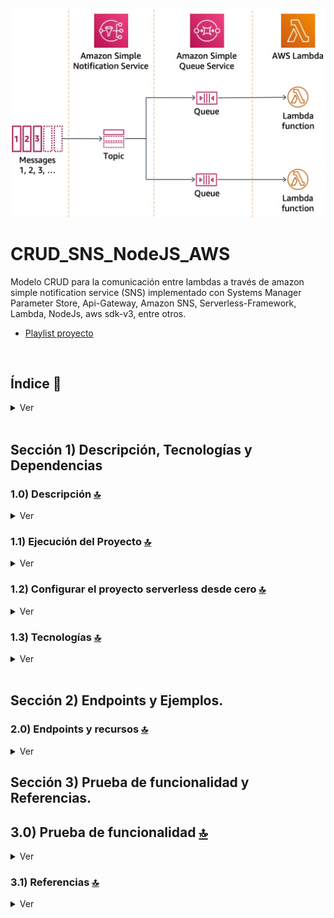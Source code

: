 ![Index app](./doc/assets/sns-example.png)
# CRUD_SNS_NodeJS_AWS
Modelo CRUD para la comunicación entre lambdas a través de amazon simple notification service (SNS) implementado con Systems Manager Parameter Store, Api-Gateway, Amazon SNS, Serverless-Framework, Lambda, NodeJs, aws sdk-v3, entre otros.

* [Playlist proyecto](https://www.youtube.com/watch?v=sGK_4FQBdP8&list=PLCl11UFjHurCkJNddrHBJ_TUfMlrHuWyb)


<br>

## Índice 📜

<details>
 <summary> Ver </summary>
 
 <br>
 
### Sección 1) Descripción, Tecnologías y Referencias

 - [1.0) Descripción del Proyecto.](#10-descripción-)
 - [1.1) Ejecución del Proyecto.](#11-ejecución-del-proyecto-)
 - [1.2) Configurar el proyecto serverless desde cero](#12-configurar-el-proyecto-serverless-desde-cero-)
 - [1.3) Tecnologías.](#13-tecnologías-)

### Sección 2) Endpoints y Recursos
 
 - [2.0) EndPoints y recursos.](#20-endpoints-y-recursos-)

### Sección 3) Prueba de funcionalidad y Referencias
 
 - [3.0) Prueba de funcionalidad.](#30-prueba-de-funcionalidad-)
 - [3.1) Referencias.](#31-referencias-)

<br>

</details>


<br>

## Sección 1) Descripción, Tecnologías y Dependencias 


### 1.0) Descripción [🔝](#índice-) 

<details>
  <summary>Ver</summary>
 
 <br>

### 1.0.0) Descripción General

Este proyecto implementa un sistema CRUD completo para Amazon Simple Notification Service (SNS) utilizando Node.js y el Serverless Framework. El sistema permite la gestión completa de tópicos SNS, incluyendo su creación, listado, publicación de mensajes y gestión de suscripciones.

Características principales:
- Implementación de arquitectura serverless utilizando AWS Lambda
- Integración con Amazon SNS para mensajería pub/sub
- API RESTful protegida con API Key
- Gestión de configuración mediante SSM Parameter Store
- Soporte para desarrollo local con serverless-offline
- Manejo de eventos SNS y HTTP
- Implementación de patrones de diseño para mensajería asíncrona
- **Sistema de Webhooks**: Endpoints para recibir notificaciones SNS en modo offline
- **Persistencia de Datos**: Almacenamiento en archivos JSON para tópicos, suscripciones y notificaciones
- **Endpoints de Debug**: Herramientas para troubleshooting y monitoreo del estado del sistema
  - `/debug-topics`: Estado completo de tópicos con estadísticas de archivos
  - `/debug-subscriptions`: Estado completo de suscripciones con agrupación por tópico
  - `/list-notifications`: Notificaciones recibidas con filtrado y agrupación
- **Gestión de Tópicos**: Endpoints para crear y listar tópicos
  - `/create-manual-topic`: Crear nuevos tópicos SNS
  - `/list-topics`: Listar todos los tópicos disponibles
  - `/debug-topics`: Debug completo del estado de tópicos
- **Gestión de Suscripciones**: Endpoints para suscribirse y listar suscripciones
  - `/subscribe-topic`: Suscribirse a un tópico específico
  - `/list-all-subscriptions`: Todas las suscripciones con filtrado y estadísticas
  - `/list-subscription-topic/{topicName}`: Suscripciones de un tópico específico
- **Publicación de Mensajes**: Endpoints para publicar mensajes
  - `/publish-topic`: Publicar mensajes en un tópico específico
- **Webhooks y Notificaciones**: Endpoints para recibir y listar notificaciones
  - `/webhook/{topicName}`: Recibir notificaciones SNS (modo offline)
- **Validaciones Mejoradas**: Verificación de existencia de tópicos y validación de parámetros
- **Simulación Realista**: Comportamiento más cercano al SNS real con persistencia entre reinicios
- **Manejo de Errores Mejorado**: Mensajes más descriptivos y listado de recursos disponibles



<br>

### 1.0.1) Descripción Arquitectura y Funcionamiento

#### Arquitectura del Sistema

El sistema está compuesto por los siguientes componentes principales:

1. **API Gateway**
   - Punto de entrada para todas las peticiones HTTP
   - Implementa autenticación mediante API Key
   - Enruta las peticiones a las funciones Lambda correspondientes

2. **Funciones Lambda**
   - **Gestión de Tópicos**
     - `createManualTopic`: Crea nuevos tópicos SNS
     - `listTopics`: Lista todos los tópicos disponibles
     - `debugTopics`: Debug completo del estado de tópicos (modo offline)
   - **Publicación**
     - `publishTopic`: Publica mensajes en tópicos específicos
   - **Suscripciones**
     - `subscribeTopic`: Gestiona suscripciones a tópicos
     - `listSubscriptionTopic`: Lista suscripciones por tópico
     - `debugSubscriptions`: Debug completo del estado de suscripciones (modo offline)
   - **Webhooks y Notificaciones**
     - `webhookReceiver`: Recibe notificaciones SNS (modo offline)
     - `listNotifications`: Lista notificaciones recibidas con filtrado

3. **Amazon SNS**
   - Servicio de mensajería pub/sub
   - Gestiona tópicos y suscripciones
   - Distribuye mensajes a los suscriptores

4. **SSM Parameter Store**
   - Almacena configuración sensible
   - Gestiona variables de entorno
   - Configuración de endpoints y credenciales

<br>

<br>

#### Flujo de Datos e Implementación

![Flujo de Implementación SNS](./doc/assets/sns-flow.png)

#### Pasos del Flujo
1. **Crear Tópico** → Obtener TopicArn
2. **Listar Tópicos** → Verificar creación
3. **Debug de Tópicos** → Verificar estado completo (opcional)
4. **Suscribirse** → Obtener SubscriptionArn
5. **Debug de Suscripciones** → Verificar estado completo (opcional)
6. **Publicar Mensaje** → Enviar mensaje al tópico
7. **Recibir Notificación** → Webhook procesa la notificación
8. **Listar Notificaciones** → Verificar notificaciones recibidas
9. **Listar Suscripciones** → Verificar suscripciones

#### Configuración Local

El proyecto incluye configuración para desarrollo local:
- Serverless Offline para simular AWS Lambda
- SNS Offline para simular Amazon SNS
- SSM Offline para simular Parameter Store
- Puertos configurables para cada servicio

#### Sistema de Debugging y Monitoreo

El proyecto incluye endpoints especializados para debugging en modo offline:
- **Debug de Tópicos**: `/debug-topics` - Estado completo de tópicos con estadísticas
- **Debug de Suscripciones**: `/debug-subscriptions` - Estado completo de suscripciones con agrupación
- **Persistencia de Datos**: Archivos JSON para mantener estado entre reinicios
- **Webhooks Automáticos**: Endpoints para recibir notificaciones SNS simuladas

#### Seguridad

- Autenticación mediante API Key
- Variables de entorno gestionadas por SSM
- Credenciales AWS configuradas de forma segura
- Endpoints protegidos en API Gateway

#### Desarrollo y Despliegue

- Framework: Serverless v3
- Runtime: Node.js 18.x
- Región: us-east-1
- Memoria Lambda: 512MB
- Timeout: 10 segundos

#### Herramientas de Desarrollo

- **Endpoints de Debug**: Disponibles solo en modo offline para troubleshooting
- **Persistencia Local**: Archivos JSON en `.serverless/` para mantener estado
- **Simulación Realista**: Comportamiento similar al SNS real
- **Validaciones Mejoradas**: Verificación de existencia de recursos
- **Manejo de Errores**: Mensajes descriptivos y debugging facilitado

<br>

</details>


### 1.1) Ejecución del Proyecto [🔝](#índice-)

<details>
  <summary>Ver</summary>

* Creamos un entorno de trabajo a través de algún ide, podemos o no crear una carpeta raíz para el proyecto, nos posicionamos sobre la misma
```git
cd 'projectRootName'
```
* Una vez creado un entorno de trabajo a través de algún ide, clonamos el proyecto
```git
git clone https://github.com/andresWeitzel/SNS_NodeJS_AWS
```
* Nos posicionamos sobre el proyecto
```git
cd 'projectName'
```
* Instalamos la versión LTS de [Nodejs(v18)](https://nodejs.org/en/download)
* Instalamos el Serverless Framework globalmente si aún no lo hemos hecho. Recomiendo la version tres ya que es gratuita y no nos pide credenciales. Se puede usar la última version (cuatro) sin problemas, aunque es de pago.
```git
npm install -g serverless@3
```
* Verificamos la versión de Serverless instalada
```git
sls -v
```
* Instalamos todos los paquetes necesarios
```git
npm i
```
* Las variables ssm utilizadas en el proyecto se mantienen para simplificar el proceso de configuración del mismo. Es recomendado agregar el archivo correspondiente (serverless_ssm.yml) al .gitignore.
* El siguiente script configurado en el package.json del proyecto es el encargado de
   * Levantar serverless-offline (serverless-offline)
 ```git
  "scripts": {
    "serverless-offline": "sls offline start",
    "start": "npm run serverless-offline"
  },
```
* Ejecutamos la app desde terminal.
```git
npm start
```
* Si se presenta algún mensaje indicando qué el puerto 4567 ya está en uso, podemos terminar todos los procesos dependientes y volver a ejecutar la app
```git
npx kill-port 4567
npm start
```
 
 
<br>

</details>

### 1.2) Configurar el proyecto serverless desde cero [🔝](#índice-)

<details>
  <summary>Ver</summary>
 
 <br>
 
* Creamos un entorno de trabajo a través de algún ide, podemos o no crear una carpeta raíz para el proyecto, nos posicionamos sobre la misma
```git
cd 'projectRootName'
```
* Una vez creado un entorno de trabajo a través de algún ide, clonamos el proyecto
```git
git clone https://github.com/andresWeitzel/SNS_NodeJS_AWS
```
* Nos posicionamos sobre el proyecto
```git
cd 'projectName'
```
* Instalamos la última versión LTS de [Nodejs(v18)](https://nodejs.org/en/download)
* Instalamos Serverless Framework de forma global si es que aún no lo hemos realizado
```git
npm install -g serverless
```
* Verificamos la versión de Serverless instalada
```git
sls -v
```
* Inicializamos un template de serverles
```git
serverless create --template aws-nodejs
```
* Inicializamos un proyecto npm
```git
npm init -y
```
* Instalamos serverless offline
```git
npm i serverless-offline --save-dev
```
* Agregamos el plugin al .yml
```git
plugins:
  - serverless-offline
```
* Instalamos serverless ssm
```git
npm i serverless-offline-ssm --save-dev
```
* Agregamos el plugin al .yml
```git
plugins:
  - serverless-offline-ssm
  - serverless-offline
```
* Instalamos serverless sns
```git
npm i serverless-offline-sns --save-dev
```
* Agregamos el plugin al .yml
```git
plugins:
  - serverless-offline-sns
  - serverless-offline-ssm
  - serverless-offline
```
* Instalamos serverless, este deberá ser necesario para el uso de SNS
```git
npm i serverless --save-dev
```
* Instalamos el plugin para el uso de sns (aws-sdk-v3)
```git
npm i @aws-sdk/client-sns --save-dev
```
* Para la configuración de puertos, topics, etc, (de este plugin) dirigirse a la [página de serverless, sección plugins](https://www.serverless.com/plugins/serverless-offline-sns) y para los recursos SNS [página de serverless, sección eventos sns](https://www.serverless.com/framework/docs/providers/aws/events/sns/)
* Las variables ssm utilizadas en el proyecto se mantienen para simplificar el proceso de configuración del mismo. Es recomendado agregar el archivo correspondiente (serverless_ssm.yml) al .gitignore.
* Instalamos la dependencia para la ejecución de scripts en paralelo
``` git
npm i concurrently
``` 
* El siguiente script configurado en el package.json del proyecto es el encargado de
   * Levantar serverless-offline (serverless-offline)
 ```git
  "scripts": {
    "serverless-offline": "sls offline start",
    "start": "npm run serverless-offline"
  },
```
* Ejecutamos la app desde terminal.
```git
npm start
```
* Si se presenta algún mensaje indicando qué el puerto 4567 ya está en uso, podemos terminar todos los procesos dependientes y volver a ejecutar la app
```git
npx kill-port 4567
npm start
```
* `Importante: ` Esta es una configuración inicial, se omiten pasos para simplificar la documentación. Para más información al respecto, dirigirse a la [página oficial de serverless, sección plugins](https://www.serverless.com/plugins)


</details>


### 1.3) Tecnologías [🔝](#índice-) 

<details>
  <summary>Ver</summary>
 
 <br>
 
### Tecnologías Implementadas

| **Tecnologías** | **Versión** | **Finalidad** |               
| ------------- | ------------- | ------------- |
| [SDK](https://www.serverless.com/framework/docs/guides/sdk/) | 4.3.2  | Inyección Automática de Módulos para Lambdas |
| [Serverless Framework Core v3](https://www.serverless.com//blog/serverless-framework-v3-is-live) | 3.23.0 | Core Servicios AWS |
| [Serverless Plugin](https://www.serverless.com/plugins/) | 6.2.2  | Librerías para la Definición Modular |
| [Systems Manager Parameter Store (SSM)](https://docs.aws.amazon.com/systems-manager/latest/userguide/systems-manager-parameter-store.html) | 3.0 | Manejo de Variables de Entorno |
| [Amazon Simple Queue Service (SQS)](https://docs.aws.amazon.com/AWSSimpleQueueService/latest/SQSDeveloperGuide/welcome.html) | 7.0 | Servicio de colas de mensajes distribuidos | 
| [Elastic MQ](https://github.com/softwaremill/elasticmq) | 1.3 | Interfaz compatible con SQS (msg memory) | 
| [Amazon Api Gateway](https://docs.aws.amazon.com/apigateway/latest/developerguide/welcome.html) | 2.0 | Gestor, Autenticación, Control y Procesamiento de la Api | 
| [NodeJS](https://nodejs.org/en/) | 14.18.1  | Librería JS |
| [VSC](https://code.visualstudio.com/docs) | 1.72.2  | IDE |
| [Postman](https://www.postman.com/downloads/) | 10.11  | Cliente Http |
| [CMD](https://learn.microsoft.com/en-us/windows-server/administration/windows-commands/cmd) | 10 | Símbolo del Sistema para linea de comandos | 
| [Git](https://git-scm.com/downloads) | 2.29.1  | Control de Versiones |



</br>


### Plugins Implementados.

| **Plugin** | **Descarga** |               
| -------------  | ------------- |
| serverless-offline |  https://www.serverless.com/plugins/serverless-offline |
| serverless-offline-ssm |  https://www.npmjs.com/package/serverless-offline-ssm |
| serverless-offline-sqs | https://www.npmjs.com/package/serverless-offline-sqs |


</br>

### Extensiones VSC Implementados.

| **Extensión** |              
| -------------  | 
| Prettier - Code formatter |
| YAML - Autoformatter .yml (alt+shift+f) |
| DotENV |

<br>

</details>


<br>



## Sección 2) Endpoints y Ejemplos. 


### 2.0) Endpoints y recursos [🔝](#índice-)

<details>
  <summary>Ver</summary>

<br>

### 2.0.0) Descripción de Endpoints

El proyecto implementa un CRUD completo para Amazon SNS con los siguientes endpoints:

#### **Endpoints Principales (CRUD)**

| **Endpoint** | **Método** | **Descripción** | **Autenticación** |
|-------------|------------|----------------|------------------|
| `/create-manual-topic` | POST | Crea un nuevo tópico SNS | Requiere API Key |
| `/list-topics` | GET | Lista todos los tópicos SNS disponibles | Requiere API Key |
| `/publish-topic` | POST | Publica un mensaje en un tópico específico | Requiere API Key |
| `/subscribe-topic` | POST | Suscribe un endpoint a un tópico específico | Requiere API Key |
| `/list-subscription-topic/{topicName}` | GET | Lista todas las suscripciones de un tópico específico | Requiere API Key |
| `/list-all-subscriptions` | GET | Lista todas las suscripciones de todos los tópicos | Requiere API Key |

#### **Endpoints de Webhook y Notificaciones**

| **Endpoint** | **Método** | **Descripción** | **Autenticación** |
|-------------|------------|----------------|------------------|
| `/webhook/{topicName}` | POST | Recibe notificaciones SNS (modo offline) | Público |
| `/list-notifications` | GET | Lista todas las notificaciones recibidas | Requiere API Key |

#### **Endpoints de Debugging y Monitoreo**

| **Endpoint** | **Método** | **Descripción** | **Autenticación** |
|-------------|------------|----------------|------------------|
| `/debug-topics` | GET | Debug completo del estado de tópicos | Requiere API Key |
| `/debug-subscriptions` | GET | Debug completo del estado de suscripciones | Requiere API Key |

### 2.0.1) Detalles de Implementación

#### Flujo de Implementación Mejorado
![Flujo de Implementación SNS](./doc/assets/sns-flow.png)

#### Pasos del Flujo Actualizado
1. **Crear Tópico** → Persistir en archivo JSON
2. **Listar Tópicos** → Leer desde archivo JSON
3. **Suscribirse** → Validar tópico + guardar suscripción
4. **Publicar Mensaje** → Simular envío a suscriptores
5. **Recibir Notificación** → Webhook guarda en archivo
6. **Listar Notificaciones** → Leer desde archivo JSON

#### Create Manual Topic
- **Endpoint**: POST `/create-manual-topic`
- **Descripción**: Crea un nuevo tópico SNS con persistencia
- **Handler**: `src/lambdas/topic/createManualTopic.handler`
- **Funcionalidad**:
  - Guarda tópico en archivo JSON
  - Valida nombre del tópico
  - Retorna ARN simulado

#### List Topics 
- **Endpoint**: GET `/list-topics`
- **Descripción**: Lista tópicos desde archivo JSON
- **Handler**: `src/lambdas/topic/listTopics.handler`
- **Funcionalidad**:
  - Lee desde archivo persistente
  - No incluye tópicos de ejemplo automáticamente
  - Muestra solo tópicos creados por el usuario

#### Publish Topic 
- **Endpoint**: POST `/publish-topic`
- **Descripción**: Publica mensaje con validación de tópico
- **Handler**: `src/lambdas/publish/publishTopic.handler`
- **Funcionalidad**:
  - Valida que el tópico existe
  - Simula envío a suscriptores
  - Retorna información de delivery

#### Subscribe Topic 
- **Endpoint**: POST `/subscribe-topic`
- **Descripción**: Suscribe con validación y webhook automático
- **Handler**: `src/lambdas/subscribe/subscribeTopic.handler`
- **Funcionalidad**:
  - Valida existencia del tópico
  - Usa webhook automático: `http://127.0.0.1:4000/dev/webhook/{topicName}`
  - Guarda suscripción en archivo JSON

#### List Subscription Topic
- **Endpoint**: GET `/list-subscription-topic/{topicName}`
- **Descripción**: Lista suscripciones de un tópico específico
- **Handler**: `src/lambdas/subscribe/listSubscriptionTopic.handler`
- **Características**:
  - **Path Parameter**: El nombre del tópico se especifica en la URL
  - **Validación**: Verifica que el topicName esté presente en la URL
  - **Persistencia**: Lee suscripciones desde archivo JSON
  - **Información Detallada**: Muestra datos completos de cada suscripción
  - **Conteo**: Proporciona el total de suscripciones del tópico

#### List All Subscriptions
- **Endpoint**: GET `/list-all-subscriptions`
- **Descripción**: Lista todas las suscripciones de todos los tópicos
- **Handler**: `src/lambdas/subscribe/listAllSubscriptions.handler`
- **Funcionalidad**:
  - Lista todas las suscripciones del sistema
  - Filtrado opcional por tópico: `?topicName=X`
  - Filtrado opcional por protocolo: `?protocol=Y`
  - Filtrado combinado: `?topicName=X&protocol=Y`
  - Agrupación por tópico y protocolo
  - Estadísticas detalladas del sistema
  - Información de archivos de persistencia

#### Webhook Receiver
- **Endpoint**: POST `/webhook/{topicName}`
- **Descripción**: Recibe notificaciones SNS
- **Handler**: `src/lambdas/webhook/webhookReceiver.handler`
- **Funcionalidad**:
  - Recibe notificaciones HTTP
  - Guarda en archivo JSON
  - Responde 200 OK para evitar reintentos

#### List Notifications 
- **Endpoint**: GET `/list-notifications`
- **Descripción**: Lista notificaciones recibidas
- **Handler**: `src/lambdas/webhook/listNotifications.handler`
- **Funcionalidad**:
  - Filtrado por tópico
  - Agrupación por tópico
  - Información detallada de cada notificación

#### Debug Endpoints 
- **Endpoints**: `/debug-topics`, `/debug-subscriptions`, `/list-all-subscriptions`, `/list-notifications`
- **Descripción**: Herramientas de debugging y monitoreo
- **Características**:
  - Estado actual del sistema
  - Información detallada de archivos
  - Estadísticas de uso
  - Filtrado y agrupación de datos
  - Solo disponible en modo offline

### 2.0.2) Configuración de Seguridad

Todos los endpoints están protegidos con API Key. La configuración se realiza a través de:
- API Gateway con clave API (`xApiKey`)
- Variables de entorno gestionadas por SSM Parameter Store

</details>






## Sección 3) Prueba de funcionalidad y Referencias. 


## 3.0) Prueba de funcionalidad [🔝](#índice-)

<details>
  <summary>Ver</summary>

<br>

### 3.0.0) Configuración del Entorno de Pruebas

1. **Variables de Entorno en Postman**
   | **Variable** | **Valor** | **Descripción** |
   |-------------|-----------|----------------|
   | `base_url` | `http://localhost:4000/dev` | URL base para las peticiones |
   | `x-api-key` | `f98d8cd98h73s204e3456998ecl9427j` | API Key para autenticación |
   | `bearer_token` | `Bearer eyJhbGciOiJIUzI1NiIsInR5cCI6IkpXVCJ9.eyJzdWIiOiIxMjM0NTY3ODkwIiwibmFtZSI6IkpvaG4gRG9lIiwiaWF0IjoxNTE2MjM5MDIyfQ.SflKxwRJSMeKKF2QT4fwpMeJf36POk6yJV_adQssw5c` | Token Bearer para autenticación |

2. **Headers Necesarios**
   ```json
   {
     "x-api-key": "{{x-api-key}}",
     "Authorization": "{{bearer_token}}",
     "Content-Type": "application/json"
   }
   ```

### 3.0.1) Ejemplos de Uso

#### 1. Crear un Tópico

##### Request (POST)

```postman
curl --location 'http://localhost:4000/dev/create-manual-topic' \
--header 'x-api-key: f98d8cd98h73s204e3456998ecl9427j' \
--header 'Authorization: Bearer eyJhbGciOiJIUzI1NiIsInR5cCI6IkpXVCJ9.eyJzdWIiOiIxMjM0NTY3ODkwIiwibmFtZSI6IkpvaG4gRG9lIiwiaWF0IjoxNTE2MjM5MDIyfQ.SflKxwRJSMeKKF2QT4fwpMeJf36POk6yJV_adQssw5c' \
--header 'Content-Type: application/json' \
--data '{
    "name": "MiTópicoPrueba"
}'
```

##### Response (200 OK)

```json
{
    "statusCode": 200,
    "body": {
        "message": "Topic created successfully (Offline)",
        "topicArn": "arn:aws:sns:us-east-1:123456789012:MiTópicoPrueba",
        "topicName": "MiTópicoPrueba",
        "note": "Topic is now available in the list-topics endpoint"
    }
}
```

##### Response (400 Bad Request)

```json
{
    "statusCode": 400,
    "body": "Bad request, check request body attributes. Missing or incorrect"
}
```

##### Response (401 Unauthorized)

```json
{
    "statusCode": 401,
    "body": "Not authenticated, check x_api_key"
}
```

<br>

#### 2. Listar Tópicos

##### Request (GET)

```postman
curl --location 'http://localhost:4000/dev/list-topics' \
--header 'x-api-key: f98d8cd98h73s204e3456998ecl9427j' \
--header 'Authorization: Bearer eyJhbGciOiJIUzI1NiIsInR5cCI6IkpXVCJ9.eyJzdWIiOiIxMjM0NTY3ODkwIiwibmFtZSI6IkpvaG4gRG9lIiwiaWF0IjoxNTE2MjM5MDIyfQ.SflKxwRJSMeKKF2QT4fwpMeJf36POk6yJV_adQssw5c'
```

##### Response (200 OK)

```json
{
    "statusCode": 200,
    "body": {
        "message": "Topics retrieved successfully (Offline)",
        "topics": [
            {
                "TopicArn": "arn:aws:sns:us-east-1:123456789012:MiTópicoPrueba",
                "TopicName": "MiTópicoPrueba"
            }
        ],
        "totalTopics": 1
    }
}
```

##### Response (401 Unauthorized)

```json
{
    "statusCode": 401,
    "body": "Not authenticated, check x_api_key"
}
```

<br>

#### 3. Debug de Tópicos

##### Request (GET)

```postman
curl --location 'http://localhost:4000/dev/debug-topics' \
--header 'x-api-key: f98d8cd98h73s204e3456998ecl9427j' \
--header 'Authorization: Bearer eyJhbGciOiJIUzI1NiIsInR5cCI6IkpXVCJ9.eyJzdWIiOiIxMjM0NTY3ODkwIiwibmFtZSI6IkpvaG4gRG9lIiwiaWF0IjoxNTE2MjM5MDIyfQ.SflKxwRJSMeKKF2QT4fwpMeJf36POk6yJV_adQssw5c'
```

##### Response (200 OK)

```json
{
    "statusCode": 200,
    "body": {
        "message": "Debug information retrieved successfully",
        "stats": {
            "totalTopics": 2,
            "fileExists": true,
            "fileSize": "1.2 KB",
            "lastModified": "2025-07-16T14:05:12.193Z"
        },
        "topics": [
            {
                "TopicArn": "arn:aws:sns:us-east-1:123456789012:MiTópicoPrueba",
                "TopicName": "MiTópicoPrueba",
                "createdAt": "2025-07-16T14:05:12.193Z"
            },
            {
                "TopicArn": "arn:aws:sns:us-east-1:123456789012:OtroTópico",
                "TopicName": "OtroTópico",
                "createdAt": "2025-07-16T14:05:12.200Z"
            }
        ],
        "fileInfo": {
            "filePath": "/path/to/.serverless/offline-topics.json",
            "fileExists": true,
            "fileSize": "1.2 KB",
            "lastModified": "2025-07-16T14:05:12.193Z"
        }
    }
}
```

##### Response (401 Unauthorized)

```json
{
    "statusCode": 401,
    "body": "Not authenticated, check x_api_key"
}
```

<br>

#### 4. Suscribirse a un Tópico

##### Request (POST)

```postman
curl --location 'http://localhost:4000/dev/subscribe-topic' \
--header 'x-api-key: f98d8cd98h73s204e3456998ecl9427j' \
--header 'Authorization: Bearer eyJhbGciOiJIUzI1NiIsInR5cCI6IkpXVCJ9.eyJzdWIiOiIxMjM0NTY3ODkwIiwibmFtZSI6IkpvaG4gRG9lIiwiaWF0IjoxNTE2MjM5MDIyfQ.SflKxwRJSMeKKF2QT4fwpMeJf36POk6yJV_adQssw5c' \
--header 'Content-Type: application/json' \
--data '{
    "topicName": "MiTópicoPrueba",
    "protocol": "http",
    "endpoint": "http://127.0.0.1:4000/dev/webhook/MiTópicoPrueba"
}'
```

##### Response (200 OK)

```json
{
    "statusCode": 200,
    "body": {
        "message": "Successfully subscribed to topic (Offline)",
        "subscriptionArn": "arn:aws:sns:us-east-1:123456789012:MiTópicoPrueba:1752674712193",
        "topicName": "MiTópicoPrueba",
        "topicArn": "arn:aws:sns:us-east-1:123456789012:MiTópicoPrueba",
        "protocol": "http",
        "endpoint": "http://127.0.0.1:4000/dev/webhook/MiTópicoPrueba"
    }
}
```

##### Response (400 Bad Request - Topic Not Found)

```json
{
    "statusCode": 400,
    "body": {
        "message": "Topic does not exist",
        "requestedTopic": "TópicoInexistente",
        "availableTopics": ["MiTópicoPrueba", "OtroTópico"]
    }
}
```

##### Response (400 Bad Request - Missing Parameters)

```json
{
    "statusCode": 400,
    "body": "Bad request, check request body attributes. Missing or incorrect"
}
```

<br>

#### 5. Webhook Receiver

##### Request (POST)

```postman
curl --location 'http://localhost:4000/dev/webhook/Topic1' \
--header 'Content-Type: application/json' \
--data '{
    "Type": "Notification",
    "MessageId": "msg_1752674712193_abc123def",
    "TopicArn": "arn:aws:sns:us-east-1:123456789012:Topic1",
    "Message": "Este es un mensaje de prueba",
    "Subject": "Asunto de Prueba",
    "Timestamp": "2025-07-16T14:05:12.193Z",
    "SignatureVersion": "1",
    "Signature": "example-signature",
    "SigningCertURL": "https://sns.us-east-1.amazonaws.com/SimpleNotificationService-0000000000000000000000.pem"
}'
```

##### Response (200 OK)

```json
{
    "statusCode": 200,
    "body": {
        "message": "Notification received successfully",
        "topicName": "Topic1",
        "messageId": "msg_1752674712193_abc123def",
        "receivedAt": "2025-07-16T14:05:12.200Z"
    }
}
```

##### Response (400 Bad Request)

```json
{
    "statusCode": 400,
    "body": "Invalid notification format"
}
```

<br>

#### 6. Listar Todas las Suscripciones

##### Request (GET)

```postman
curl --location 'http://localhost:4000/dev/list-all-subscriptions' \
--header 'x-api-key: f98d8cd98h73s204e3456998ecl9427j' \
--header 'Authorization: Bearer eyJhbGciOiJIUzI1NiIsInR5cCI6IkpXVCJ9.eyJzdWIiOiIxMjM0NTY3ODkwIiwibmFtZSI6IkpvaG4gRG9lIiwiaWF0IjoxNTE2MjM5MDIyfQ.SflKxwRJSMeKKF2QT4fwpMeJf36POk6yJV_adQssw5c'
```

##### Response (200 OK)

```json
{
    "statusCode": 200,
    "body": {
        "message": "All subscriptions retrieved successfully",
        "filters": {
            "topicName": "none",
            "protocol": "none"
        },
        "stats": {
            "totalSubscriptions": 3,
            "filteredSubscriptions": 3,
            "totalTopics": 2,
            "topicsWithSubscriptions": 2,
            "protocolsUsed": ["http"],
            "subscriptionsByTopicCount": {
                "Topic1": 2,
                "Topic2": 1
            },
            "subscriptionsByProtocolCount": {
                "http": 3
            }
        },
        "subscriptions": [...],
        "subscriptionsByTopic": {...},
        "subscriptionsByProtocol": {...},
        "allTopics": [...]
    }
}
```

<br>

#### 7. Listar Suscripciones de un Tópico Específico

##### Request (GET)

```postman
curl --location 'http://localhost:4000/dev/list-subscription-topic/Topic1' \
--header 'x-api-key: f98d8cd98h73s204e3456998ecl9427j' \
--header 'Authorization: Bearer eyJhbGciOiJIUzI1NiIsInR5cCI6IkpXVCJ9.eyJzdWIiOiIxMjM0NTY3ODkwIiwibmFtZSI6IkpvaG4gRG9lIiwiaWF0IjoxNTE2MjM5MDIyfQ.SflKxwRJSMeKKF2QT4fwpMeJf36POk6yJV_adQssw5c'
```

##### Response (200 OK)

```json
{
    "statusCode": 200,
    "body": {
        "message": "Subscriptions retrieved successfully (Offline)",
        "topicName": "Topic1",
        "topicArn": "arn:aws:sns:us-east-1:123456789012:Topic1",
        "subscriptions": [
            {
                "SubscriptionArn": "arn:aws:sns:us-east-1:123456789012:Topic1:1752674712193",
                "TopicArn": "arn:aws:sns:us-east-1:123456789012:Topic1",
                "Protocol": "http",
                "Endpoint": "http://127.0.0.1:4000/dev/webhook/Topic1",
                "Attributes": {
                    "Enabled": "true"
                },
                "createdAt": "2025-07-16T14:05:12.193Z"
            }
        ],
        "totalSubscriptions": 1
    }
}
```

<br>

#### 8. Debug de Suscripciones

##### Request (GET)

```postman
curl --location 'http://localhost:4000/dev/debug-subscriptions' \
--header 'x-api-key: f98d8cd98h73s204e3456998ecl9427j' \
--header 'Authorization: Bearer eyJhbGciOiJIUzI1NiIsInR5cCI6IkpXVCJ9.eyJzdWIiOiIxMjM0NTY3ODkwIiwibmFtZSI6IkpvaG4gRG9lIiwiaWF0IjoxNTE2MjM5MDIyfQ.SflKxwRJSMeKKF2QT4fwpMeJf36POk6yJV_adQssw5c'
```

##### Response (200 OK)

```json
{
    "statusCode": 200,
    "body": {
        "message": "Debug information retrieved successfully",
        "stats": {
            "totalSubscriptions": 3,
            "totalTopics": 2,
            "fileExists": true,
            "fileSize": "2.1 KB",
            "lastModified": "2025-07-16T14:05:12.193Z"
        },
        "subscriptions": [...],
        "topics": [...],
        "subscriptionsByTopic": {
            "Topic1": [...],
            "Topic2": [...]
        },
        "fileInfo": {
            "filePath": "/path/to/.serverless/offline-subscriptions.json",
            "fileExists": true,
            "fileSize": "2.1 KB",
            "lastModified": "2025-07-16T14:05:12.193Z"
        }
    }
}
```

<br>

#### 9. Publicar Mensaje

##### Request (POST)

```postman
curl --location 'http://localhost:4000/dev/publish-topic' \
--header 'x-api-key: f98d8cd98h73s204e3456998ecl9427j' \
--header 'Authorization: Bearer eyJhbGciOiJIUzI1NiIsInR5cCI6IkpXVCJ9.eyJzdWIiOiIxMjM0NTY3ODkwIiwibmFtZSI6IkpvaG4gRG9lIiwiaWF0IjoxNTE2MjM5MDIyfQ.SflKxwRJSMeKKF2QT4fwpMeJf36POk6yJV_adQssw5c' \
--header 'Content-Type: application/json' \
--data '{
    "topicName": "MiTópicoPrueba",
    "message": "Este es un mensaje de prueba",
    "subject": "Asunto de Prueba"
}'
```

##### Response (200 OK)

```json
{
    "statusCode": 200,
    "body": {
        "message": "Message published successfully (Offline)",
        "messageId": "msg_1752674712193_abc123def",
        "topicName": "MiTópicoPrueba",
        "topicArn": "arn:aws:sns:us-east-1:123456789012:MiTópicoPrueba",
        "deliveredToSubscriptions": 1,
        "note": "Notifications were simulated. Check webhook endpoint for actual delivery."
    }
}
```

##### Response (400 Bad Request - Topic Not Found)

```json
{
    "statusCode": 400,
    "body": {
        "message": "Topic does not exist",
        "requestedTopic": "TópicoInexistente",
        "availableTopics": ["MiTópicoPrueba", "OtroTópico"]
    }
}
```

<br>

#### 10. Listar Notificaciones Recibidas

##### Request (GET)

```postman
curl --location 'http://localhost:4000/dev/list-notifications' \
--header 'x-api-key: f98d8cd98h73s204e3456998ecl9427j' \
--header 'Authorization: Bearer eyJhbGciOiJIUzI1NiIsInR5cCI6IkpXVCJ9.eyJzdWIiOiIxMjM0NTY3ODkwIiwibmFtZSI6IkpvaG4gRG9lIiwiaWF0IjoxNTE2MjM5MDIyfQ.SflKxwRJSMeKKF2QT4fwpMeJf36POk6yJV_adQssw5c'
```

##### Request con Filtro por Tópico (GET)

```postman
curl --location 'http://localhost:4000/dev/list-notifications?topicName=Topic1' \
--header 'x-api-key: f98d8cd98h73s204e3456998ecl9427j' \
--header 'Authorization: Bearer eyJhbGciOiJIUzI1NiIsInR5cCI6IkpXVCJ9.eyJzdWIiOiIxMjM0NTY3ODkwIiwibmFtZSI6IkpvaG4gRG9lIiwiaWF0IjoxNTE2MjM5MDIyfQ.SflKxwRJSMeKKF2QT4fwpMeJf36POk6yJV_adQssw5c'
```

##### Response (200 OK)

```json
{
    "statusCode": 200,
    "body": {
        "message": "Notifications retrieved successfully",
        "filters": {
            "topicName": "none"
        },
        "stats": {
            "totalNotifications": 3,
            "filteredNotifications": 3,
            "topicsWithNotifications": 2
        },
        "notifications": [
            {
                "id": "notif_1752674712193_abc123",
                "topicName": "Topic1",
                "topicArn": "arn:aws:sns:us-east-1:123456789012:Topic1",
                "message": "Este es un mensaje de prueba",
                "subject": "Asunto de Prueba",
                "messageId": "msg_1752674712193_abc123def",
                "timestamp": "2025-07-16T14:05:12.193Z",
                "receivedAt": "2025-07-16T14:05:12.200Z"
            }
        ],
        "notificationsByTopic": {...}
    }
}
```

<br>

### 3.0.2) Información de Debugging

#### 📊 **Información que proporcionan los endpoints de debug**

##### **`/debug-topics`**
- Número total de tópicos
- Lista completa de tópicos con ARNs
- Nombres de tópicos disponibles
- Ruta del archivo de persistencia
- Estado del archivo (existe/no existe)
- Contenido del archivo JSON
- Estadísticas del archivo (tamaño, fechas)

##### **`/debug-subscriptions`**
- Número total de suscripciones
- Número total de tópicos
- Lista completa de suscripciones
- Lista completa de tópicos
- Agrupación de suscripciones por tópico
- Nombres de tópicos disponibles
- Información de archivos de persistencia
- Estadísticas detalladas

#### 🔧 **Troubleshooting con Debug Endpoints**

##### **Problema: "Topic does not exist"**
```bash
# Verificar qué tópicos están disponibles
curl -X GET "http://localhost:4000/dev/debug-topics" \
  -H "x-api-key: f98d8cd98h73s204e3456998ecl9427j"
```

##### **Problema: Suscripción no funciona**
```bash
# Verificar estado de suscripciones
curl -X GET "http://localhost:4000/dev/debug-subscriptions" \
  -H "x-api-key: f98d8cd98h73s204e3456998ecl9427j"

# Ver todas las suscripciones
curl -X GET "http://localhost:4000/dev/list-all-subscriptions" \
  -H "x-api-key: f98d8cd98h73s204e3456998ecl9427j"

# Ver suscripciones de un tópico específico
curl -X GET "http://localhost:4000/dev/list-subscription-topic/Topic1" \
  -H "x-api-key: f98d8cd98h73s204e3456998ecl9427j"
```

##### **Problema: No se reciben notificaciones**
```bash
# Verificar notificaciones recibidas
curl -X GET "http://localhost:4000/dev/list-notifications" \
  -H "x-api-key: f98d8cd98h73s204e3456998ecl9427j"
```

##### **Problema: Datos se pierden al reiniciar**
```bash
# Verificar persistencia de archivos
curl -X GET "http://localhost:4000/dev/debug-topics" \
  -H "x-api-key: f98d8cd98h73s204e3456998ecl9427j"
```

#### 📋 **Flujo de Debugging Recomendado**

1. **Crear tópico** → Verificar con `/debug-topics`
2. **Suscribirse** → Verificar con `/debug-subscriptions` o `/list-all-subscriptions`
3. **Publicar mensaje** → Verificar con `/list-notifications`
4. **Si hay problemas** → Usar endpoints de debug para diagnosticar
   - **Suscripciones**: `/list-all-subscriptions` o `/list-subscription-topic/{topicName}`
   - **Tópicos**: `/debug-topics`
   - **Notificaciones**: `/list-notifications`

#### ⚠️ **Limitaciones de los Endpoints de Debug**

- **Solo modo offline**: No funcionan en producción
- **Requieren API Key**: Necesitan autenticación
- **Solo para desarrollo**: No usar en producción
- **Información sensible**: Pueden mostrar rutas de archivos

### 3.0.3) Notas Importantes

1. **Desarrollo Local Mejorado**
   - Asegúrate de que el servidor local esté corriendo (`npm start`)
   - Verifica que los puertos configurados estén disponibles
   - Los mensajes SNS se simulan localmente con persistencia en archivos JSON
   - Los datos persisten entre reinicios del servidor

2. **Sistema de Webhooks**
   - Los webhooks automáticos usan: `http://127.0.0.1:4000/dev/webhook/{topicName}`
   - Las notificaciones se guardan en `.serverless/offline-notifications.json`
   - Puedes ver las notificaciones recibidas con `/list-notifications`

3. **Persistencia de Datos**
   - Tópicos: `.serverless/offline-topics.json`
   - Suscripciones: `.serverless/offline-subscriptions.json`
   - Notificaciones: `.serverless/offline-notifications.json`
   - Los archivos se crean automáticamente al usar los endpoints

4. **Endpoints de Debug y Monitoreo**
   - `/debug-topics`: Estado completo de tópicos con estadísticas
   - `/debug-subscriptions`: Estado completo de suscripciones con agrupación
   - `/list-all-subscriptions`: Todas las suscripciones con filtrado y estadísticas
   - `/list-subscription-topic`: Suscripciones de un tópico específico
   - `/list-notifications`: Notificaciones recibidas con filtrado
   - Solo disponibles en modo offline
   - Útiles para troubleshooting y monitoreo

5. **Manejo de Errores Mejorado**
   - Códigos de error comunes:
     - 400: Bad Request (datos inválidos, tópico no existe)
     - 401: Unauthorized (API Key inválida)
     - 404: Not Found (recurso no encontrado)
     - 500: Internal Server Error
   - Mensajes de error más descriptivos
   - Lista de tópicos disponibles en errores

6. **Validaciones**
   - Verificación de existencia de tópicos antes de suscribirse
   - Validación de parámetros de entrada
   - Prevención de tópicos duplicados

7. **Flujo de Trabajo Recomendado**
   1. Crear tópico con `/create-manual-topic`
   2. Verificar con `/list-topics` o `/debug-topics`
   3. Suscribirse con `/subscribe-topic`
   4. Verificar suscripción con `/list-subscription-topic/{topicName}` o `/list-all-subscriptions`
   5. Publicar mensaje con `/publish-topic`
   6. Ver notificaciones con `/list-notifications`

8. **Limitaciones en Desarrollo Local**
   - Las suscripciones por email no envían correos reales
   - Los ARNs son simulados pero consistentes
   - Las notificaciones se simulan pero se guardan para debugging
   - Los webhooks HTTP funcionan completamente

<br>

</details>



### 3.1) Referencias [🔝](#índice-)

<details>
  <summary>Ver</summary>
 
 <br>

### Documentación Oficial

* [Serverless Framework Documentation](https://www.serverless.com/framework/docs)
* [AWS SNS Documentation](https://docs.aws.amazon.com/sns/)
* [AWS SDK for JavaScript v3](https://docs.aws.amazon.com/AWSJavaScriptSDK/v3/latest/index.html)
* [AWS Lambda Documentation](https://docs.aws.amazon.com/lambda/)
* [API Gateway Documentation](https://docs.aws.amazon.com/apigateway/)

### Tutoriales y Ejemplos

* [Tutorial aws-sdk v2](https://unpkg.com/browse/serverless-offline-sns@0.65.0/README.md)
* [Amazon Simple Notification Service (SNS) JavaScript SDK v3 code examples](https://github.com/awsdocs/aws-doc-sdk-examples/tree/main/javascriptv3/example_code/sns)
* [Serverless Framework Examples](https://github.com/serverless/examples)
* [AWS SNS Best Practices](https://docs.aws.amazon.com/sns/latest/dg/sns-best-practices.html)
* [Serverless Offline Plugin](https://github.com/dherault/serverless-offline)

### Herramientas y Recursos

* [Postman Documentation](https://learning.postman.com/docs/getting-started/introduction/)
* [Node.js Documentation](https://nodejs.org/en/docs/)
* [AWS CloudFormation Documentation](https://docs.aws.amazon.com/AWSCloudFormation/latest/UserGuide/Welcome.html)
* [AWS Systems Manager Parameter Store](https://docs.aws.amazon.com/systems-manager/latest/userguide/systems-manager-parameter-store.html)

### Comunidad y Soporte

* [Serverless Framework Forum](https://forum.serverless.com/)
* [AWS Developer Forums](https://forums.aws.amazon.com/)
* [Stack Overflow - Serverless Framework](https://stackoverflow.com/questions/tagged/serverless-framework)
* [GitHub Issues - Serverless Framework](https://github.com/serverless/serverless/issues)

### Videos y Cursos

* [AWS SNS Tutorial](https://www.youtube.com/watch?v=m3hHhPwv1OU)
* [Serverless Framework Crash Course](https://www.youtube.com/watch?v=71cd5XerKss)
* [AWS Lambda & API Gateway Tutorial](https://www.youtube.com/watch?v=71cd5XerKss)

<br>

</details>



